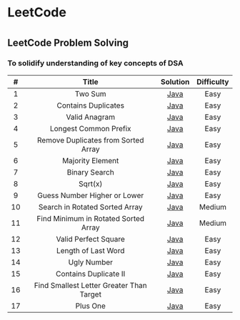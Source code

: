
# LeetCode
# 
## LeetCode Problem Solving 
### To solidify understanding of key concepts of DSA


| # | Title | Solution | Difficulty |
| :-----: | :---: | :---: | :---: |
| 1 | Two Sum |  [Java](/1.TwoSum/1.TwoSum.java) | Easy |
| 2 | Contains Duplicates | [Java](/217.Contains_Duplicate/217.%20Contains%20Duplicate.java) | Easy|
| 3 | Valid Anagram | [Java](/242.ValidAnagram/242.Valid_Anagram.java) | Easy|
| 4 | Longest Common Prefix | [Java](/14.LongestCommonPrefix/Main.java) | Easy|
| 5 | Remove Duplicates from Sorted Array | [Java](/26.Remove_Duplicates_from_Sorted_Array/Main.java) | Easy|
| 6 | Majority Element | [Java](/169.Majority_Element/Main.java) | Easy|
| 7 | Binary Search | [Java](/704.Binary_Search/Main.java) | Easy|
| 8 | Sqrt(x) | [Java](/69.Sqrt/Main.java) | Easy|
| 9 | Guess Number Higher or Lower | [Java](/374.Guess_Number_Higher_or_Lower/Main.java) | Easy|
| 10 | Search in Rotated Sorted Array | [Java](/33.Search_in_Rotated_Sorted_Array/Main.java) | Medium |
| 11 | Find Minimum in Rotated Sorted Array | [Java](/153.Find_Minimum_in_Rotated_Sorted_Array/Main.java) | Medium |
| 12 |  Valid Perfect Square | [Java](/367.Valid_Perfect_Square/Main.java) | Easy |
| 13 |  Length of Last Word | [Java](/58.Length_of_Last_Word/Main.java) | Easy |
| 14 |  Ugly Number | [Java](/263.Ugly_Number/Main.java) | Easy |
| 15 |  Contains Duplicate II | [Java](/219.Contains_Duplicate_II/Main.java) | Easy |
| 16 |  Find Smallest Letter Greater Than Target | [Java](/744.Find_Smallest_Letter_Greater_Than_Target/Main.java) | Easy |
| 17 | Plus One | [Java](/66.Plus_One/Main.java) | Easy|

